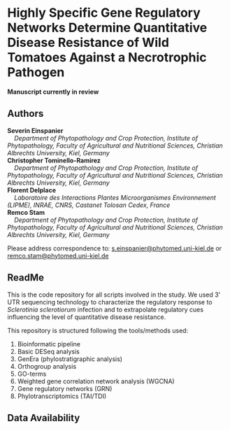 # Highly Specific Gene Regulatory Networks Determine Quantitative Disease Resistance of Wild Tomatoes Against a Necrotrophic Pathogen

**Manuscript currently in review**
## Authors

**Severin Einspanier**  
&nbsp;&nbsp;&nbsp;&nbsp;*Department of Phytopathology and Crop Protection, Institute of Phytopathology, Faculty of Agricultural and Nutritional Sciences, Christian Albrechts University, Kiel, Germany*  
**Christopher Tominello-Ramirez**  
&nbsp;&nbsp;&nbsp;&nbsp;*Department of Phytopathology and Crop Protection, Institute of Phytopathology, Faculty of Agricultural and Nutritional Sciences, Christian Albrechts University, Kiel, Germany*  
**Florent Delplace**  
&nbsp;&nbsp;&nbsp;&nbsp;*Laboratoire des Interactions Plantes Microorganismes Environnement (LIPME), INRAE, CNRS, Castanet Tolosan Cedex, France*  
**Remco Stam**  
&nbsp;&nbsp;&nbsp;&nbsp;*Department of Phytopathology and Crop Protection, Institute of Phytopathology, Faculty of Agricultural and Nutritional Sciences, Christian Albrechts University, Kiel, Germany*

Please address correspondence to: s.einspanier@phytomed.uni-kiel.de or remco.stam@phytomed.uni-kiel.de

## ReadMe 

This is the code repository for all scripts involved in the study. We used 3' UTR sequencing technology to characterize the regulatory response to *Sclerotinia sclerotiorum* infection and to extrapolate regulatory cues influencing the level of quantitative disease resistance. 

This repository is structured following the tools/methods used:
1. Bioinformatic pipeline
2. Basic DESeq analysis
3. GenEra (phylostratigraphic analysis)
4. Orthogroup analysis
5. GO-terms
6. Weighted gene correlation network analysis (WGCNA)
7. Gene regulatory networks (GRN)
8. Phylotranscriptomics (TAI/TDI)

## Data Availability 

